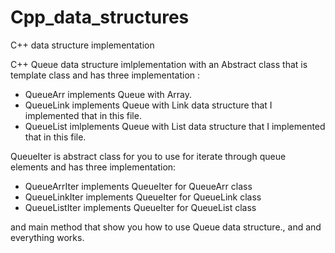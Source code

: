 # Cpp_data_structures
C++  data structure implementation

C++ Queue data structure imlplementation with an Abstract class that is template class and has three implementation :

- QueueArr implements Queue with Array.
- QueueLink implements Queue with Link data structure that I implemented that in this file.
- QueueList imlplements Queue with List data structure that I implemented that in this file.


QueueIter is abstract class for you to use for iterate through queue elements and has three implementation:


- QueueArrIter implements QueueIter for QueueArr class 
- QueueLinkIter implements QueueIter for QueueLink class
- QueueListIter implements QueueIter for QueueList class


and main method that show you how to use Queue data structure., and and everything works.

